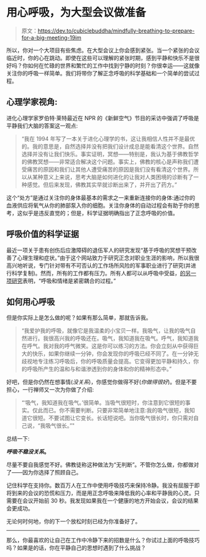 # 用心呼吸，为大型会议做准备

> 原文：<https://dev.to/cubiclebuddha/mindfully-breathing-to-prepare-for-a-big-meeting-19im>

所以，你对一个大项目有些焦虑。在大型会议上你会感到紧张。当一个紧张的会议临近时，你的心在跳动。即使在这些可以理解的紧张时期，感到平静和快乐不是很好吗？你如何在忙碌的世界和繁忙的工作中找到宁静的时刻？你很幸运——这就像关注你的呼吸一样简单。我们将带你了解正念呼吸的科学基础和一个简单的尝试过程。

## 心理学家视角:

进化心理学家罗伯特·莱特最近在 NPR 的《新鲜空气》节目的采访中强调了呼吸是平静我们大脑的答案这一观点:

> “我在 1994 年写了一本关于进化心理学的书，这让我相信人性并不是最优的。我的意思是，自然选择并没有把我们设计成总是能看清这个世界。自然选择并没有让我们快乐。事实证明，冥想——特别是，我认为基于佛教哲学的佛教冥想——非常适合解决这个问题。事实上，佛教的核心是声称我们遭受痛苦的原因和我们让其他人遭受痛苦的原因是我们没有看清这个世界。所以从某种意义上来说，思考大脑是如何进化的让我对人类困境的诊断有了一种感觉。但后来发现，佛教其实早就诊断出来了，并开出了药方。”

这个“处方”是通过关注你的身体最基本的需求之一来重新连接你的身体:通过你的血液供应将氧气从你的肺部泵入你的细胞。关注你身体的自动过程会有助于你的思考，这似乎是违反直觉的；但是，科学证据明确指出了正念呼吸的价值。

## 呼吸价值的科学证据

最近一项关于患有创伤后应激障碍的退伍军人的研究发现“基于呼吸的冥想干预改善了心理生理和症状。”由于这个网站致力于研究正念对职业生涯的影响，所以我很高兴地听说，专门针对带有不可否认的工作场所风险的军事职业进行了研究(并进行科学复制)。然而，所有的工作都有压力。所有人都可以从呼吸中受益，[的另一项研究](https://www.tandfonline.com/doi/abs/10.1080/02699930143000392)表明，“呼吸和情绪是紧密耦合的过程。”

## 如何用心呼吸

但是你实际上是怎么做的呢？如果有那么简单，那就告诉我。

> “我爱护我的呼吸，就像它是我温柔的小宝贝一样。我吸气，让我的吸气自然进行。我很高兴我的呼吸还在。吸气，我知道我在吸气。呼气，我知道我在呼气。我对我的呼气微笑。这是你可以练习的方法。你会立刻从中获得巨大的快乐，如果你继续一分钟，你会发现你的呼吸已经不同了。在一分钟无歧视地专注练习呼吸后，你的呼吸质量会提高。它变得更加平静和持久，你的呼吸所产生的温和与和谐渗透到你的身体和你的精神形态中。”

好吧，但是你仍然在想事情(*没关系*)，你感觉你做得不好(*你做得很好*)。但是不要担心，一行禅师又一次为你做了介绍:

> “‘吸气，我知道我在吸气。’很简单。当吸气很短时，你注意到它很短的事实。仅此而已。你不需要判断。只要非常简单地注意:我的吸气很短，我知道它很短。不要试图让它变长。长话短说吧。当你吸气很长时，你只需对自己说，“我吸气很长。”"

总结一下:

***呼吸不稳没关系*。**

尽量不要自我感觉不好。佛教徒称这种做法为“无判断”。不管你怎么做，你都做对了——因为你选择了照顾自己。

记住科学在支持你。数百万人在工作中使用呼吸技巧来保持冷静。我没有屈服于即将到来的会议的恐慌和压力，而是用正念呼吸来降低我的心率和平静我的心灵。只需要在会议开始前 30 秒。我发现如果我在一个健康的地方开始会议，会议的结果会更成功。

无论何时何地，你的下一个放松时刻已经为你准备好了。

* * *

那么，你最喜欢的让自己在工作中冷静下来的招数是什么？你试过上面的呼吸技巧吗？如果是的话，你在平静自己的思想时遇到了什么挑战？